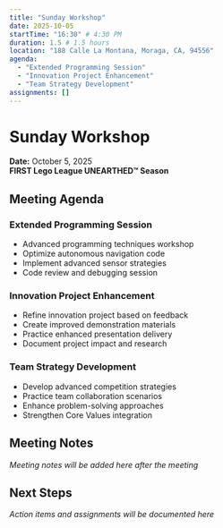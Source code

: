 ```yaml
---
title: "Sunday Workshop"
date: 2025-10-05
startTime: "16:30" # 4:30 PM
duration: 1.5 # 1.5 hours
location: "188 Calle La Montana, Moraga, CA, 94556"
agenda:
  - "Extended Programming Session"
  - "Innovation Project Enhancement"
  - "Team Strategy Development"
assignments: []
---
```


# Sunday Workshop
**Date:** October 5, 2025  
**FIRST Lego League UNEARTHED™ Season**

## Meeting Agenda

### Extended Programming Session
- Advanced programming techniques workshop
- Optimize autonomous navigation code
- Implement advanced sensor strategies
- Code review and debugging session

### Innovation Project Enhancement
- Refine innovation project based on feedback
- Create improved demonstration materials
- Practice enhanced presentation delivery
- Document project impact and research

### Team Strategy Development
- Develop advanced competition strategies
- Practice team collaboration scenarios
- Enhance problem-solving approaches
- Strengthen Core Values integration

## Meeting Notes

*Meeting notes will be added here after the meeting*

## Next Steps

*Action items and assignments will be documented here*